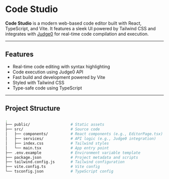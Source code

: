 # Code Studio

**Code Studio** is a modern web-based code editor built with React, TypeScript, and Vite. It features a sleek UI powered by Tailwind CSS and integrates with [Judge0](https://judge0.com/) for real-time code compilation and execution.

---

## Features

-  Real-time code editing with syntax highlighting
-  Code execution using Judge0 API
-  Fast build and development powered by Vite
-  Styled with Tailwind CSS
-  Type-safe code using TypeScript

---

##  Project Structure

```bash
.
├── public/                  # Static assets
├── src/                     # Source code
│   ├── components/          # React components (e.g., EditorPage.tsx)
│   ├── services/            # API logic (e.g., Judge0 integration)
│   ├── index.css            # Tailwind styles
│   └── main.tsx             # App entry point
├── .env.example             # Environment variable template
├── package.json             # Project metadata and scripts
├── tailwind.config.js       # Tailwind configuration
├── vite.config.ts           # Vite config
└── tsconfig.json            # TypeScript config
